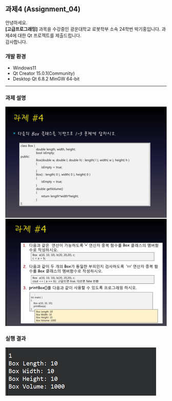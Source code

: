 ## 과제4 (Assignment_04)
안녕하세요. <br>
**[고급프로그래밍]** 과목을 수강중인 광운대학교 로봇학부 소속 24학번 박기홍입니다. 과제4에 대한 Qt 프로젝트를 제출드립니다.<br>
감사합니다.

### 개발 환경
- Windows11
- Qt Creator 15.0.1(Community)
- Desktop Qt 6.8.2 MinGW 64-bit
---

### 과제 설명
![과제 설명](notice_img_1.png)
![과제 설명](notice_img_2.png)

### 실행 결과
![실행 결과](output_img.png)